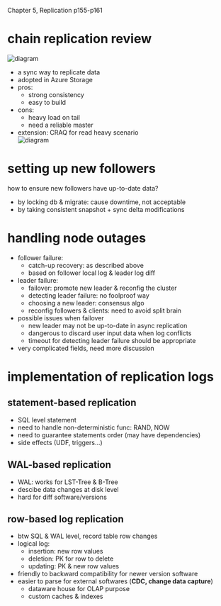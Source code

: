 Chapter 5, Replication
p155-p161

# chain replication review
![diagram](https://liqul.github.io/blog/assets/chain_replication.svg)
- a sync way to replicate data
- adopted in Azure Storage
- pros: 
  - strong consistency
  - easy to build
- cons:
  - heavy load on tail
  - need a reliable master
- extension: CRAQ for read heavy scenario  
![diagram](http://3.bp.blogspot.com/-9bBdliYUy74/TWAyS3oNuWI/AAAAAAAAA6A/R3gsAOof5RI/s400/fignew.png)

# setting up new followers
how to ensure new followers have up-to-date data?
- by locking db & migrate: cause downtime, not acceptable
- by taking consistent snapshot + sync delta modifications

# handling node outages
- follower failure: 
  - catch-up recovery: as described above
  - based on follower local log & leader log diff
- leader failure:
  - failover: promote new leader & reconfig the cluster
  - detecting leader failure: no foolproof way
  - choosing a new leader: consensus algo
  - reconfig followers & clients: need to avoid split brain
- possible issues when failover
  - new leader may not be up-to-date in async replication
  - dangerous to discard user input data when log conflicts 
  - timeout for detecting leader failure should be appropriate
- very complicated fields, need more discussion
  
# implementation of replication logs
## statement-based replication
- SQL level statement
- need to handle non-deterministic func: RAND, NOW
- need to guarantee statements order (may have dependencies)
- side effects (UDF, triggers...) 

## WAL-based replication
- WAL: works for LST-Tree & B-Tree
- descibe data changes at disk level
- hard for diff software/versions

## row-based log replication
- btw SQL & WAL level, record table row changes
- logical log:
  - insertion: new row values
  - deletion: PK for row to delete
  - updating: PK & new row values
- friendly to backward compatibility for newer version software
- easier to parse for external softwares (__CDC, change data capture__)
  - dataware house for OLAP purpose
  - custom caches & indexes
